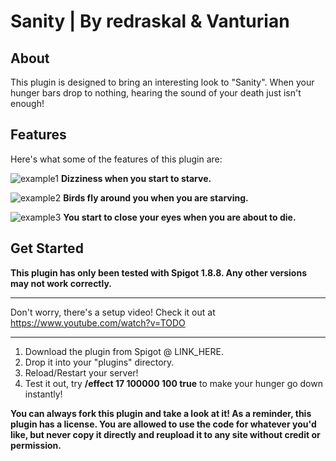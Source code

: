 # Sanity | By redraskal & Vanturian

## About

This plugin is designed to bring an interesting look to "Sanity".
When your hunger bars drop to nothing, hearing the sound of your death
just isn't enough!

## Features

Here's what some of the features of this plugin are:

![example1](http://i.imgur.com/LlOKh8d.gif)
**Dizziness when you start to starve.**

![example2](http://i.imgur.com/WFxGR1l.gif)
**Birds fly around you when you are starving.**

![example3](http://i.imgur.com/Uo8YOKw.gif)
**You start to close your eyes when you are about to die.**

## Get Started

**This plugin has only been tested with Spigot 1.8.8. Any other versions may not work correctly.**

---

Don't worry, there's a setup video! Check it out at https://www.youtube.com/watch?v=TODO

---

1. Download the plugin from Spigot @ LINK_HERE.
2. Drop it into your "plugins" directory.
3. Reload/Restart your server!
4. Test it out, try __/effect <username> 17 100000 100 true__ to make your hunger go down instantly!

**You can always fork this plugin and take a look at it!
As a reminder, this plugin has a license. You are allowed to use the code for whatever you'd like,
but never copy it directly and reupload it to any site without credit or permission.**